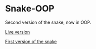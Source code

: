 # Snake-OOP

Second version of the snake, now in OOP.

<a href="https://fairlytales.github.io/Snake-OOP">Live version</a>
 
<a href="https://github.com/FairlyTales/Snake">First version of the snake</a>
